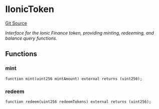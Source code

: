 # IIonicToken
[Git Source](https://github.com/bob-collective/bob/blob/1abe7d0a95cbaa62e47217036600733eae5f19f9/src/gateway/strategy/IonicStrategy.sol)

*Interface for the Ionic Finance token, providing minting, redeeming,
and balance query functions.*


## Functions
### mint


```solidity
function mint(uint256 mintAmount) external returns (uint256);
```

### redeem


```solidity
function redeem(uint256 redeemTokens) external returns (uint256);
```

